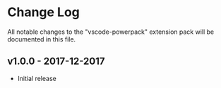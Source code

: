 # Change Log
All notable changes to the "vscode-powerpack" extension pack will be documented in this file.

## v1.0.0 - 2017-12-2017
- Initial release